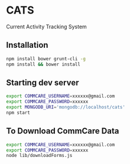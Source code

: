 # CATS

Current Activity Tracking System

## Installation

```sh
npm install bower grunt-cli -g
npm install && bower install
```

## Starting dev server

```sh
export COMMCARE_USERNAME=xxxxxx@gmail.com
export COMMCARE_PASSWORD=xxxxxx
export MONGODB_URI='mongodb://localhost/cats'
npm start
```

## To Download CommCare Data

```sh
export COMMCARE_USERNAME=xxxxxx@gmail.com
export COMMCARE_PASSWORD=xxxxxx
node lib/downloadForms.js
```
